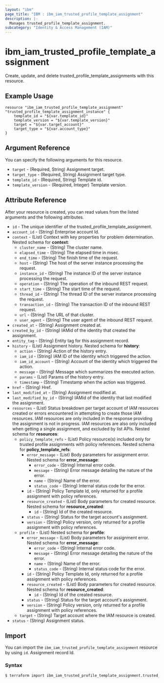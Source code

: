 ```yaml
---
layout: "ibm"
page_title: "IBM : ibm_iam_trusted_profile_template_assignment"
description: |-
  Manages trusted_profile_template_assignment.
subcategory: "Identity & Access Management (IAM)"
---
```


# ibm_iam_trusted_profile_template_assignment

Create, update, and delete trusted_profile_template_assignments with this resource.

## Example Usage

```hcl
resource "ibm_iam_trusted_profile_template_assignment" "trusted_profile_template_assignment_instance" {
	template_id = "${var.template_id}"
	template_version = "${var.template_version}"
	target = "${var.target_account}"
	target_type = "${var.account_type}"
}
```

## Argument Reference

You can specify the following arguments for this resource.

* `target` - (Required, String) Assignment target.
* `target_type` - (Required, String) Assignment target type.
* `template_id` - (Required, String) Template id.
* `template_version` - (Required, Integer) Template version.

## Attribute Reference

After your resource is created, you can read values from the listed arguments and the following attributes.

* `id` - The unique identifier of the trusted_profile_template_assignment.
* `account_id` - (String) Enterprise account Id.
* `context` - (List) Context with key properties for problem determination.
Nested schema for **context**:
	* `cluster_name` - (String) The cluster name.
	* `elapsed_time` - (String) The elapsed time in msec.
	* `end_time` - (String) The finish time of the request.
	* `host` - (String) The host of the server instance processing the request.
	* `instance_id` - (String) The instance ID of the server instance processing the request.
	* `operation` - (String) The operation of the inbound REST request.
	* `start_time` - (String) The start time of the request.
	* `thread_id` - (String) The thread ID of the server instance processing the request.
	* `transaction_id` - (String) The transaction ID of the inbound REST request.
	* `url` - (String) The URL of that cluster.
	* `user_agent` - (String) The user agent of the inbound REST request.
* `created_at` - (String) Assignment created at.
* `created_by_id` - (String) IAMid of the identity that created the assignment.
* `entity_tag` - (String) Entity tag for this assignment record.
* `history` - (List) Assignment history.
Nested schema for **history**:
	* `action` - (String) Action of the history entry.
	* `iam_id` - (String) IAM ID of the identity which triggered the action.
	* `iam_id_account` - (String) Account of the identity which triggered the action.
	* `message` - (String) Message which summarizes the executed action.
	* `params` - (List) Params of the history entry.
	* `timestamp` - (String) Timestamp when the action was triggered.
* `href` - (String) Href.
* `last_modified_at` - (String) Assignment modified at.
* `last_modified_by_id` - (String) IAMid of the identity that last modified the assignment.
* `resources` - (List) Status breakdown per target account of IAM resources created or errors encountered in attempting to create those IAM resources. IAM resources are only included in the response providing the assignment is not in progress. IAM resources are also only included when getting a single assignment, and excluded by list APIs.
Nested schema for **resources**:
	* `policy_template_refs` - (List) Policy resource(s) included only for trusted profile assignments with policy references.
	Nested schema for **policy_template_refs**:
		* `error_message` - (List) Body parameters for assignment error.
		Nested schema for **error_message**:
			* `error_code` - (String) Internal error code.
			* `message` - (String) Error message detailing the nature of the error.
			* `name` - (String) Name of the error.
			* `status_code` - (String) Internal status code for the error.
		* `id` - (String) Policy Template Id, only returned for a profile assignment with policy references.
		* `resource_created` - (List) Body parameters for created resource.
		Nested schema for **resource_created**:
			* `id` - (String) Id of the created resource.
		* `status` - (String) Status for the target account's assignment.
		* `version` - (String) Policy version, only returned for a profile assignment with policy references.
	* `profile` - (List)
	Nested schema for **profile**:
		* `error_message` - (List) Body parameters for assignment error.
		Nested schema for **error_message**:
			* `error_code` - (String) Internal error code.
			* `message` - (String) Error message detailing the nature of the error.
			* `name` - (String) Name of the error.
			* `status_code` - (String) Internal status code for the error.
		* `id` - (String) Policy Template Id, only returned for a profile assignment with policy references.
		* `resource_created` - (List) Body parameters for created resource.
		Nested schema for **resource_created**:
			* `id` - (String) Id of the created resource.
		* `status` - (String) Status for the target account's assignment.
		* `version` - (String) Policy version, only returned for a profile assignment with policy references.
	* `target` - (String) Target account where the IAM resource is created.
* `status` - (String) Assignment status.

## Import

You can import the `ibm_iam_trusted_profile_template_assignment` resource by using `id`. Assignment record Id.

### Syntax

```bash
$ terraform import ibm_iam_trusted_profile_template_assignment.trusted_profile_template_assignment_instance $id
```
